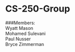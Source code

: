 # CS-250-Group

###Members: <br />
    Wyatt Mason <br />
    Mohamed Sulevani <br />
    Paul Nusser <br />
    Bryce Zimmerman